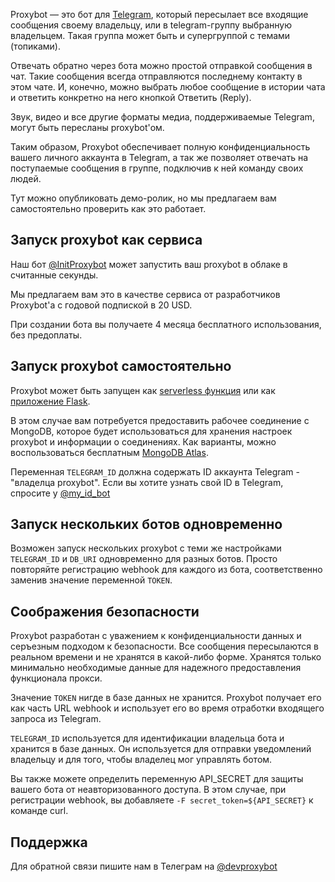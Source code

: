 Proxybot — это бот для [Telegram](https://www.telegram.org), который пересылает все входящие сообщения своему владельцу, или в telegram-группу выбранную владельцем.
Такая группа может быть и супергруппой с темами (топиками).

Отвечать обратно через бота можно простой отправкой сообщения в чат. Такие сообщения всегда отправляются последнему контакту в этом чате. И, конечно, можно выбрать любое сообщение в истории чата и ответить конкретно на него кнопкой Ответить (Reply).

Звук, видео и все другие форматы медиа, поддерживаемые Telegram, могут быть пересланы proxybot'ом.

Таким образом, Proxybot обеспечивает полную конфиденциальность вашего личного аккаунта в Telegram, а так же позволяет отвечать на поступаемые сообщения в группе, подключив к ней команду своих людей.

Тут можно опубликовать демо-ролик, но мы предлагаем вам самостоятельно проверить как это работает.


## Запуск proxybot как сервиса
Наш бот [@InitProxybot](https://t.me/InitProxybot) может запустить ваш proxybot в облаке в считанные секунды.

Мы предлагаем вам это в качестве сервиса от разработчиков Proxybot'а с годовой подпиской в 20 USD.

При создании бота вы получаете 4 месяца бесплатного использования, без предоплаты.


## Запуск proxybot самостоятельно

Proxybot может быть запущен как [serverless функция](Telegram-Bot-Serverless.md) или как [приложение Flask](Telegram-Bot-Flask.md).

В этом случае вам потребуется предоставить рабочее соединение с MongoDB,
которое будет использоваться для хранения настроек proxybot и информации о соединениях.
Как варианты, можно воспользоваться бесплатным [MongoDB Atlas](https://www.mongodb.com/docs/atlas/).

Переменная `TELEGRAM_ID` должна содержать ID аккаунта Telegram - "владелца proxybot".
Если вы хотите узнать свой ID в Telegram, спросите у [@my_id_bot](https://t.me/my_id_bot)


## Запуск нескольких ботов одновременно

Возможен запуск нескольких proxybot с теми же настройками `TELEGRAM_ID` и `DB_URI` одновременно для разных ботов.
Просто повторяйте регистрацию webhook для каждого из бота, соответственно заменив значение переменной `TOKEN`.


## Соображения безопасности

Proxybot разработан с уважением к конфиденциальности данных и серъезным подходом к безопасности. Все сообщения пересылаются в реальном времени и не хранятся в какой-либо форме. Хранятся только минимально необходимые данные  для надежного предоставления функционала прокси.

Значение `TOKEN` нигде в базе данных не хранится. Proxybot получает его как часть URL webhook и использует его во время отработки входящего запроса из Telegram.

`TELEGRAM_ID` используется для идентификации владельца бота и хранится в базе данных. Он используется для отправки уведомлений владельцу и для того, чтобы владелец мог управлять ботом.

Вы также можете определить переменную API_SECRET для защиты вашего бота от неавторизованного доступа. В этом случае, при регистрации webhook, вы добавляете ```-F secret_token=${API_SECRET}``` к команде curl.


## Поддержка

Для обратной связи пишите нам в Телеграм на [@devproxybot](https://t.me/devproxybot)

